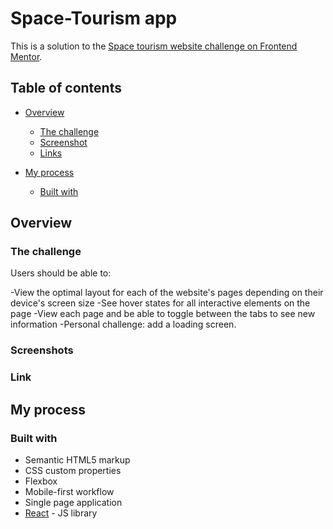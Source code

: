 # Space-Tourism app

This is a solution to the [Space tourism website challenge on Frontend Mentor](https://www.frontendmentor.io/challenges/space-tourism-multipage-website-gRWj1URZ3).

## Table of contents

- [Overview](#overview)

  - [The challenge](#the-challenge)
  - [Screenshot](#screenshot)
  - [Links](#links)

- [My process](#my-process)
  - [Built with](#built-with)

## Overview

### The challenge

Users should be able to:

-View the optimal layout for each of the website's pages depending on their device's screen size
-See hover states for all interactive elements on the page
-View each page and be able to toggle between the tabs to see new information
-Personal challenge: add a loading screen.

### Screenshots


### Link


## My process

### Built with

- Semantic HTML5 markup
- CSS custom properties
- Flexbox
- Mobile-first workflow
- Single page application
- [React](https://react.dev/) - JS library
  

 
 
